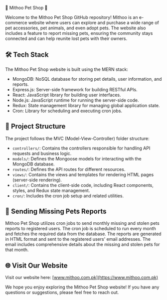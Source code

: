 🐾 Mithoo Pet Shop 🐾

Welcome to the Mithoo Pet Shop GitHub repository! Mithoo is an e-commerce website where users can explore and purchase a wide range of pet accessories, pet animals, and even adopt pets. The website also includes a feature to report missing pets, ensuring the community stays connected and can help reunite lost pets with their owners. 

## 🛠️ Tech Stack

The Mithoo Pet Shop website is built using the MERN stack:

- MongoDB: NoSQL database for storing pet details, user information, and reports.
- Express.js: Server-side framework for building RESTful APIs.
- React: JavaScript library for building user interfaces.
- Node.js: JavaScript runtime for running the server-side code.
- Redux: State management library for managing global application state.
- Cron: Library for scheduling and executing cron jobs.

## 📁 Project Structure

The project follows the MVC (Model-View-Controller) folder structure:

- `controllers/`: Contains the controllers responsible for handling API requests and business logic.
- `models/`: Defines the Mongoose models for interacting with the MongoDB database.
- `routes/`: Defines the API routes for different resources.
- `views/`: Contains the views and templates for rendering HTML pages (server-side rendering).
- `client/`: Contains the client-side code, including React components, styles, and Redux state management.
- `cron/`: Includes the cron job setup and related utilities.

## 📩 Sending Missing Pets Reports

Mithoo Pet Shop utilizes cron jobs to send monthly missing and stolen pets reports to registered users. The cron job is scheduled to run every month and fetches the required data from the database. The reports are generated in HTML format and sent to the registered users' email addresses. The email includes comprehensive details about the missing and stolen pets for that month.

## 🌐 Visit Our Website

Visit our website here: [www.mithoo.com.pk](https://www.mithoo.com.pk)

We hope you enjoy exploring the Mithoo Pet Shop website! If you have any questions or suggestions, please feel free to reach out.
 
 
